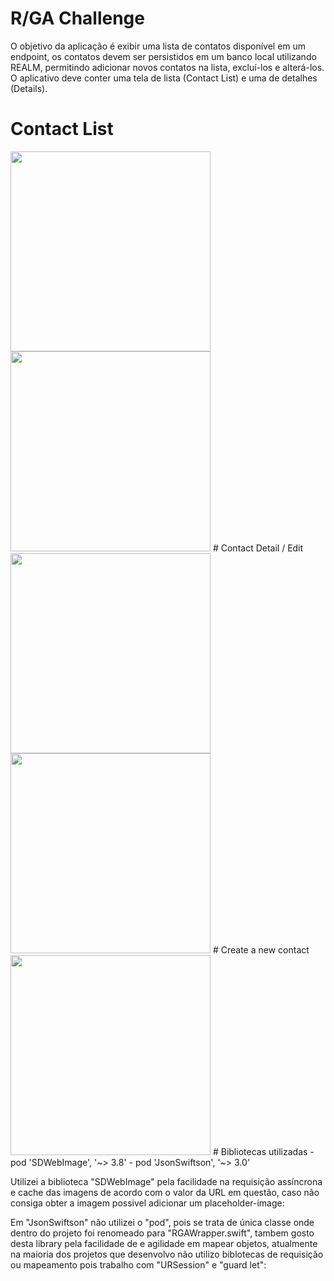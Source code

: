 # R/GA Challenge

  O objetivo da aplicação é exibir uma lista de contatos disponível em um endpoint, os contatos devem ser persistidos em um banco local utilizando REALM, permitindo adicionar novos contatos na lista, excluí-los e alterá-los. O aplicativo deve conter uma tela de lista (Contact List) e uma de detalhes (Details).

# Contact List
<img src="http://imageshack.com/a/img922/3094/OoFEpK.png" width="320"/>
<img src="http://imageshack.com/a/img923/179/6mmeEY.png" width="320"/>
# Contact Detail / Edit
<img src="http://imageshack.com/a/img924/4899/U9wxXw.png" width="320"/>
<img src="http://imageshack.com/a/img923/1841/uWtLPK.png" width="320"/>
# Create a new contact
<img src="http://imageshack.com/a/img923/9205/cfv2uU.png" width="320"/>
# Bibliotecas utilizadas
- pod 'SDWebImage', '~> 3.8'
- pod 'JsonSwiftson', '~> 3.0'

Utilizei a biblioteca "SDWebImage" pela facilidade na requisição assíncrona e cache das imagens de acordo com o valor da URL em questão, caso não consiga obter a imagem possivel adicionar um placeholder-image:

Em "JsonSwiftson" não utilizei o "pod", pois se trata de única classe onde dentro do projeto foi renomeado para "RGAWrapper.swift", tambem gosto desta library pela facilidade de e agilidade em mapear objetos, atualmente na maioria dos projetos que desenvolvo não utilizo biblotecas de requisição ou mapeamento pois trabalho com "URSession" e "guard let":
